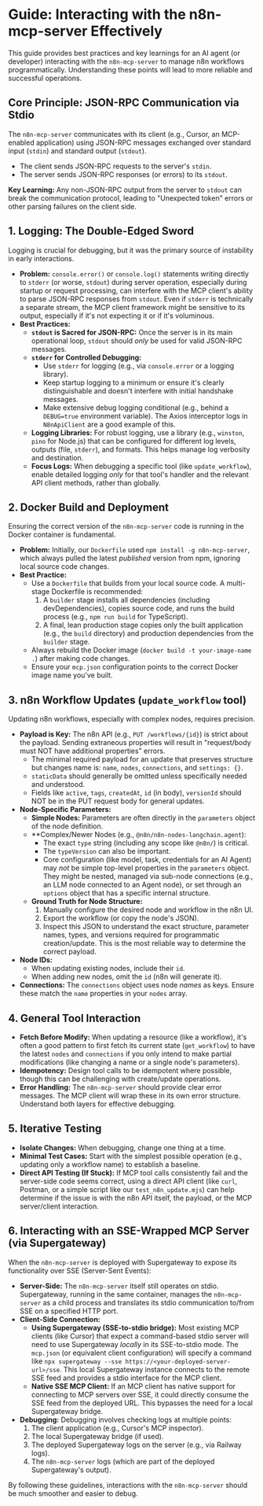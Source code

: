 # Guide: Interacting with the n8n-mcp-server Effectively

This guide provides best practices and key learnings for an AI agent (or developer) interacting with the `n8n-mcp-server` to manage n8n workflows programmatically. Understanding these points will lead to more reliable and successful operations.

## Core Principle: JSON-RPC Communication via Stdio

The `n8n-mcp-server` communicates with its client (e.g., Cursor, an MCP-enabled application) using JSON-RPC messages exchanged over standard input (`stdin`) and standard output (`stdout`).
*   The client sends JSON-RPC requests to the server's `stdin`.
*   The server sends JSON-RPC responses (or errors) to its `stdout`.

**Key Learning:** Any non-JSON-RPC output from the server to `stdout` can break the communication protocol, leading to "Unexpected token" errors or other parsing failures on the client side.

## 1. Logging: The Double-Edged Sword

Logging is crucial for debugging, but it was the primary source of instability in early interactions.

*   **Problem:** `console.error()` or `console.log()` statements writing directly to `stderr` (or worse, `stdout`) during server operation, especially during startup or request processing, can interfere with the MCP client's ability to parse JSON-RPC responses from `stdout`. Even if `stderr` is technically a separate stream, the MCP client framework might be sensitive to its output, especially if it's not expecting it or if it's voluminous.
*   **Best Practices:**
    *   **`stdout` is Sacred for JSON-RPC:** Once the server is in its main operational loop, `stdout` should *only* be used for valid JSON-RPC messages.
    *   **`stderr` for Controlled Debugging:**
        *   Use `stderr` for logging (e.g., via `console.error` or a logging library).
        *   Keep startup logging to a minimum or ensure it's clearly distinguishable and doesn't interfere with initial handshake messages.
        *   Make extensive debug logging conditional (e.g., behind a `DEBUG=true` environment variable). The Axios interceptor logs in `N8nApiClient` are a good example of this.
    *   **Logging Libraries:** For robust logging, use a library (e.g., `winston`, `pino` for Node.js) that can be configured for different log levels, outputs (file, `stderr`), and formats. This helps manage log verbosity and destination.
    *   **Focus Logs:** When debugging a specific tool (like `update_workflow`), enable detailed logging *only* for that tool's handler and the relevant API client methods, rather than globally.

## 2. Docker Build and Deployment

Ensuring the correct version of the `n8n-mcp-server` code is running in the Docker container is fundamental.

*   **Problem:** Initially, our `Dockerfile` used `npm install -g n8n-mcp-server`, which always pulled the latest *published* version from npm, ignoring local source code changes.
*   **Best Practice:**
    *   Use a `Dockerfile` that builds from your local source code. A multi-stage Dockerfile is recommended:
        1.  A `builder` stage installs all dependencies (including devDependencies), copies source code, and runs the build process (e.g., `npm run build` for TypeScript).
        2.  A final, lean production stage copies only the built application (e.g., the `build` directory) and production dependencies from the `builder` stage.
    *   Always rebuild the Docker image (`docker build -t your-image-name .`) after making code changes.
    *   Ensure your `mcp.json` configuration points to the correct Docker image name you've built.

## 3. n8n Workflow Updates (`update_workflow` tool)

Updating n8n workflows, especially with complex nodes, requires precision.

*   **Payload is Key:** The n8n API (e.g., `PUT /workflows/{id}`) is strict about the payload. Sending extraneous properties will result in "request/body must NOT have additional properties" errors.
    *   The minimal required payload for an update that preserves structure but changes name is: `name`, `nodes`, `connections`, and `settings: {}`.
    *   `staticData` should generally be omitted unless specifically needed and understood.
    *   Fields like `active`, `tags`, `createdAt`, `id` (in body), `versionId` should NOT be in the PUT request body for general updates.
*   **Node-Specific Parameters:**
    *   **Simple Nodes:** Parameters are often directly in the `parameters` object of the node definition.
    *   **Complex/Newer Nodes (e.g., `@n8n/n8n-nodes-langchain.agent`):
        *   The exact `type` string (including any scope like `@n8n/`) is critical.
        *   The `typeVersion` can also be important.
        *   Core configuration (like model, task, credentials for an AI Agent) may *not* be simple top-level properties in the `parameters` object. They might be nested, managed via sub-node connections (e.g., an LLM node connected to an Agent node), or set through an `options` object that has a specific internal structure.
    *   **Ground Truth for Node Structure:**
        1.  Manually configure the desired node and workflow in the n8n UI.
        2.  Export the workflow (or copy the node's JSON).
        3.  Inspect this JSON to understand the exact structure, parameter names, types, and versions required for programmatic creation/update. This is the most reliable way to determine the correct payload.
*   **Node IDs:**
    *   When updating existing nodes, include their `id`.
    *   When adding new nodes, omit the `id` (n8n will generate it).
*   **Connections:** The `connections` object uses node *names* as keys. Ensure these match the `name` properties in your `nodes` array.

## 4. General Tool Interaction

*   **Fetch Before Modify:** When updating a resource (like a workflow), it's often a good pattern to first fetch its current state (`get_workflow`) to have the latest `nodes` and `connections` if you only intend to make partial modifications (like changing a name or a single node's parameters).
*   **Idempotency:** Design tool calls to be idempotent where possible, though this can be challenging with create/update operations.
*   **Error Handling:** The `n8n-mcp-server` should provide clear error messages. The MCP client will wrap these in its own error structure. Understand both layers for effective debugging.

## 5. Iterative Testing

*   **Isolate Changes:** When debugging, change one thing at a time.
*   **Minimal Test Cases:** Start with the simplest possible operation (e.g., updating only a workflow name) to establish a baseline.
*   **Direct API Testing (If Stuck):** If MCP tool calls consistently fail and the server-side code seems correct, using a direct API client (like `curl`, Postman, or a simple script like our `test_n8n_update.mjs`) can help determine if the issue is with the n8n API itself, the payload, or the MCP server/client interaction.

## 6. Interacting with an SSE-Wrapped MCP Server (via Supergateway)

When the `n8n-mcp-server` is deployed with Supergateway to expose its functionality over SSE (Server-Sent Events):

*   **Server-Side:** The `n8n-mcp-server` itself still operates on stdio. Supergateway, running in the same container, manages the `n8n-mcp-server` as a child process and translates its stdio communication to/from SSE on a specified HTTP port.
*   **Client-Side Connection:**
    *   **Using Supergateway (SSE-to-stdio bridge):** Most existing MCP clients (like Cursor) that expect a command-based stdio server will need to use Supergateway *locally* in its SSE-to-stdio mode. The `mcp.json` (or equivalent client configuration) will specify a command like `npx supergateway --sse https://<your-deployed-server-url>/sse`. This local Supergateway instance connects to the remote SSE feed and provides a stdio interface for the MCP client.
    *   **Native SSE MCP Client:** If an MCP client has native support for connecting to MCP servers over SSE, it could directly consume the SSE feed from the deployed URL. This bypasses the need for a local Supergateway bridge.
*   **Debugging:** Debugging involves checking logs at multiple points:
    1.  The client application (e.g., Cursor's MCP inspector).
    2.  The local Supergateway bridge (if used).
    3.  The deployed Supergateway logs on the server (e.g., via Railway logs).
    4.  The `n8n-mcp-server` logs (which are part of the deployed Supergateway's output).

By following these guidelines, interactions with the `n8n-mcp-server` should be much smoother and easier to debug. 
